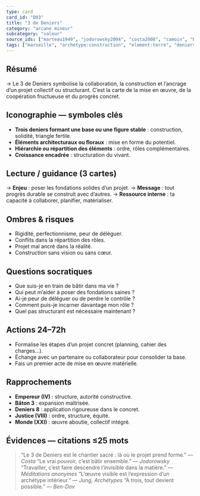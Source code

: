 ```yaml
---
type: card
card_id: "D03"
title: "3 de Deniers"
category: "arcane mineur"
subcategory: "valeur"
source_ids: ["marteau1949", "jodorowsky2004", "costa2008", "camoin", "bendov2011", "delcamp", "nadolny2018", "jung", "meditations_anonymes", "nichols"]
tags: ["marseille", "archetype:construction", "element:terre", "deniers"]
---
```


## Résumé
→ Le 3 de Deniers symbolise la collaboration, la construction et l’ancrage d’un projet collectif ou structurant. C’est la carte de la mise en œuvre, de la coopération fructueuse et du progrès concret.

## Iconographie — symboles clés
- **Trois deniers formant une base ou une figure stable** : construction, solidité, triangle fertile.
- **Éléments architecturaux ou floraux** : mise en forme du potentiel.
- **Hiérarchie ou répartition des éléments** : ordre, rôles complémentaires.
- **Croissance encadrée** : structuration du vivant.

## Lecture / guidance (3 cartes)
→ **Enjeu** : poser les fondations solides d’un projet.
→ **Message** : tout progrès durable se construit avec d’autres.
→ **Ressource interne** : ta capacité à collaborer, planifier, matérialiser.

## Ombres & risques
- Rigidité, perfectionnisme, peur de déléguer.
- Conflits dans la répartition des rôles.
- Projet mal ancré dans la réalité.
- Construction sans vision ou sans cœur.

## Questions socratiques
- Que suis-je en train de bâtir dans ma vie ?
- Qui peut m’aider à poser des fondations saines ?
- Ai-je peur de déléguer ou de perdre le contrôle ?
- Comment puis-je incarner davantage mon rôle ?
- Quel pas structurant est nécessaire maintenant ?

## Actions 24–72h
- Formalise les étapes d’un projet concret (planning, cahier des charges…).
- Échange avec un partenaire ou collaborateur pour consolider ta base.
- Fais un premier acte de mise en œuvre matérielle.

## Rapprochements
- **Empereur (IV)** : structure, autorité constructive.
- **Bâton 3** : expansion maîtrisée.
- **Deniers 8** : application rigoureuse dans le concret.
- **Justice (VIII)** : ordre, structure, équité.
- **Monde (XXI)** : œuvre aboutie, collectif intégré.

## Évidences — citations ≤25 mots
> “Le 3 de Deniers est le chantier sacré : là où le projet prend forme.” — *Costa*
> “Le vrai pouvoir, c’est bâtir ensemble.” — *Jodorowsky*
> “Travailler, c’est faire descendre l’invisible dans la matière.” — *Méditations anonymes*
> “L’œuvre visible est l’expression d’un archétype intérieur.” — *Jung, Archétypes*
> “À trois, tout devient possible.” — *Ben-Dov*
